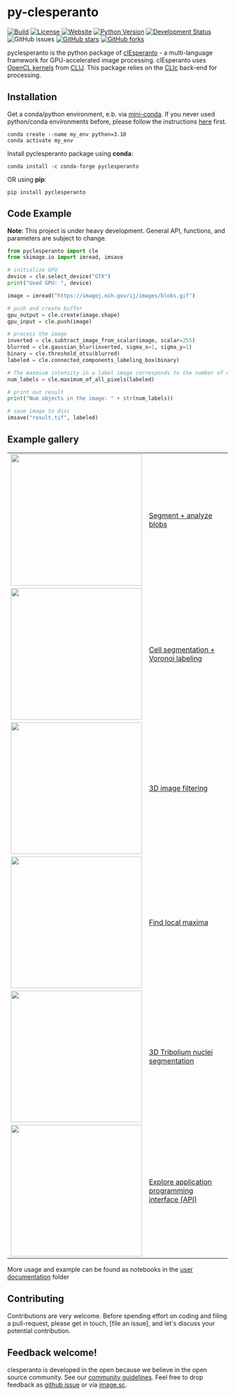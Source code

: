 # py-clesperanto
[![Build](https://github.com/clEsperanto/pyclesperanto/actions/workflows/build_and_deploy.yml/badge.svg)](https://github.com/clEsperanto/pyclesperanto/actions/workflows/build_and_deploy.yml)
[![License](https://img.shields.io/pypi/l/pyclesperanto.svg?color=green)](https://github.com/clEsperanto/pyclesperanto/raw/main/LICENSE)
[![Website](https://img.shields.io/website?url=http%3A%2F%2Fclesperanto.net)](http://clesperanto.net)
[![Python Version](https://img.shields.io/pypi/pyversions/pyclesperanto.svg?color=green)](https://python.org)
[![Development Status](https://img.shields.io/pypi/status/pyclesperanto.svg)](https://en.wikipedia.org/wiki/Software_release_life_cycle#Alpha)
![GitHub issues](https://img.shields.io/github/issues-raw/clEsperanto/pyclesperanto)
[![GitHub stars](https://img.shields.io/github/stars/clEsperanto/pyclesperanto?style=social)](https://github.com/clEsperanto/pyclesperanto)
[![GitHub forks](https://img.shields.io/github/forks/clEsperanto/pyclesperanto?style=social)](https://github.com/clEsperanto/pyclesperanto)

pyclesperanto is the python package of [clEsperanto] - a multi-language framework for GPU-accelerated image processing.
clEsperanto uses [OpenCL kernels] from [CLIJ].
This package relies on the [CLIc] back-end for processing.

## __Installation__

Get a conda/python environment, e.b. via [mini-conda](https://docs.conda.io/en/latest/miniconda.html). If you never used python/conda environments before, please follow the instructions [here](https://biapol.github.io/blog/johannes_mueller/anaconda_getting_started/) first.

```shell
conda create --name my_env python=3.10
conda activate my_env
```
Install pyclesperanto package using __conda__:
```
conda install -c conda-forge pyclesperanto
```
OR using __pip__:
```
pip install pyclesperanto
```

## __Code Example__

**Note**: This project is under heavy development. General API, functions, and parameters are subject to change.

```python
from pyclesperanto import cle
from skimage.io import imread, imsave

# initialize GPU
device = cle.select_device("GTX")
print("Used GPU: ", device)

image = imread("https://imagej.nih.gov/ij/images/blobs.gif")

# push and create buffer
gpu_output = cle.create(image.shape)
gpu_input = cle.push(image)

# process the image
inverted = cle.subtract_image_from_scalar(image, scalar=255)
blurred = cle.gaussian_blur(inverted, sigma_x=1, sigma_y=1)
binary = cle.threshold_otsu(blurred)
labeled = cle.connected_components_labeling_box(binary)

# The maxmium intensity in a label image corresponds to the number of objects
num_labels = cle.maximum_of_all_pixels(labeled)

# print out result
print("Num objects in the image: " + str(num_labels))

# save image to disc
imsave("result.tif", labeled)
```

## __Example gallery__ 

<table border="0">

<tr><td>
<img src="https://github.com/clEsperanto/pyclesperanto/raw/main/user_docs/images/labeled_blobs.png" width="300"/>
</td><td>

[Segment + analyze blobs](https://github.com/clEsperanto/pyclesperanto/tree/main/user_docs/process_blobs.ipynb)

</td></tr>

<tr><td>
<img src="https://github.com/clEsperanto/pyclesperanto/raw/main/user_docs/images/cell_segmentation.png" width="300"/>
</td><td>

[Cell segmentation + Voronoi labeling](https://github.com/clEsperanto/pyclesperanto/tree/main/user_docs/cell_segmentation.ipynb)

</td></tr>

<tr><td>
<img src="https://github.com/clEsperanto/pyclesperanto/raw/main/user_docs/images/image_filtering.png" width="300"/>
</td><td>

[3D image filtering](https://github.com/clEsperanto/pyclesperanto/tree/main/user_docs/image_filtering.ipynb)

</td></tr>


<tr><td>
<img src="https://github.com/clEsperanto/pyclesperanto/raw/main/user_docs/images/find_local_maxima.png" width="300"/>
</td><td>

[Find local maxima](https://github.com/clEsperanto/pyclesperanto/tree/main/user_docs/find_local_maxima.ipynb)

</td></tr>

<tr><td>
<img src="https://github.com/clEsperanto/pyclesperanto/raw/main/user_docs/images/tribolium3d_segmentation.png" width="300"/>
</td><td>

[3D Tribolium nuclei segmentation](https://github.com/clEsperanto/pyclesperanto/tree/main/user_docs/process_tribolium.ipynb)

</td></tr>

<tr><td>
<img src="https://github.com/clEsperanto/pyclesperanto/raw/main/user_docs/images/explore_API.png" width="300"/>
</td><td>

[Explore application programming interface (API)](https://github.com/clEsperanto/pyclesperanto/tree/main/user_docs/explore_API.ipynb)

</td></tr>



<!--
<tr><td>

<img src="https://raw.githubusercontent.com/clEsperanto/pyclesperanto/main/user_docs/images/multi-gpu.png" width="300"/>

</td><td>

[Multi-GPU developer_docs](https://github.com/clEsperanto/pyclesperanto/tree/main/user_docs/multi_gpu_demo.ipynb)

</td></tr>
-->
</table>

More usage and example can be found as notebooks in the [user documentation](./user_docs) folder

## __Contributing__

Contributions are very welcome. Before spending effort on coding and filing a pull-request, please get in touch, 
[file an issue], and let's discuss your potential contribution.

## __Feedback welcome!__

clesperanto is developed in the open because we believe in the open source community. See our [community guidelines]. Feel free to drop feedback as [github issue] or via [image.sc].

[clEsperanto]: http://clesperanto.net/
[OpenCL kernels]: https://github.com/clEsperanto/clij-opencl-kernels/tree/development/src/main/java/net/haesleinhuepf/clij/kernels
[CLIJ]: http://clij.github.io/
[CLIc]: https://github.com/clEsperanto/CLIc_prototype
[community guidelines]: https://clij.github.io/clij2-docs/community_guidelines
[github issue]: https://github.com/clEsperanto/pyclesperanto/issues
[image.sc]: https://forum.image.sc/

